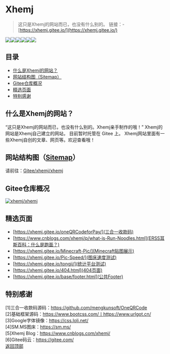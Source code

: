 # Xhemj
> 这只是Xhemj的网站而已，也没有什么别的。
> 链接：- [https://xhemj.gitee.io/](https://xhemj.gitee.io/)


![](https://gitee.com/xhemj/xhemj/badge/star.svg?theme=dark)![](https://gitee.com/xhemj/xhemj/badge/fork.svg?theme=dark)![](https://img.shields.io/badge/File%20Size-11MB-blue.svg)![](https://img.shields.io/badge/Original%20link-xhemj.gitee.io-red.svg?logo=apache)![](https://img.shields.io/badge/Author-xhemj-green.svg?logo=postwoman)![](https://img.shields.io/badge/Updated-2020.03.10-lightgrey.svg)
## 目录
- [什么是Xhemj的网站？](#什么是Xhemj的网站？)
- [网站结构图（Sitemap）](#网站结构图（Sitemap）)
- [Gitee仓库概况](#Gitee仓库概况)
- [精选页面](#精选页面)
- [特别感谢](#特别感谢)
## 什么是Xhemj的网站？
“这只是Xhemj的网站而已，也没有什么别的。Xhemj亲手制作的哦！”
Xhemj的网站是Xhemj自己建立的网站，
目前暂时托管在 Gitee 上。
Xhemj网站里面有一些Xhemj自创的文章、网页等。欢迎查看哦！
## 网站结构图（[Sitemap](https://xhemj.gitee.io/sitemap.txt)）
请前往：[Gitee/xhemj/xhemj](https://gitee.com/xhemj/xhemj)
## Gitee仓库概况
[![xhemj/xhemj](https://gitee.com/xhemj/xhemj/widgets/widget_card.svg?colors=4183c4,ffffff,ffffff,e3e9ed,666666,9b9b9b)](https://gitee.com/xhemj/xhemj)
## 精选页面
- [https://xhemj.gitee.io/oneQRCodeforPay/](三合一收款码)</br>
- [https://www.cnblogs.com/xhemj/p/what-is-Run-Noodles.html](ERSS耳斯百科：什么是跑面？)</br>
- [https://xhemj.gitee.io/Minecraft-Pic/](Minecraft贴图展示)</br>
- [https://xhemj.gitee.io/Pic-Speed/](图床速度测试)</br>
- [https://xhemj.gitee.io/tongji/](统计平台测试)</br>
- [https://xhemj.gitee.io/404.html](404页面)</br>
- [https://xhemj.gitee.io/base/footer.html](公共Footer)</br>

## 特别感谢
[1]三合一收款码源码：https://github.com/mengkunsoft/OneQRCode</br>
[2]基础框架源码：https://www.bootcss.com/丨https://www.urlgot.cn/</br>
[3]Google字体镜像：https://css.loli.net/</br>
[4]SM.MS图床：https://sm.ms/</br>
[5]Xhemj Blog：https://www.cnblogs.com/xhemj/</br>
[6]Gitee码云：https://gitee.com/</br>
[返回顶部](#top)
